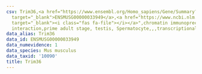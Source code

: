 ```yaml
---
csv: Trim36,<a href="https://www.ensembl.org/Homo_sapiens/Gene/Summary?db=core;g=ENSMUSG00000033949"
  target="_blank">ENSMUSG00000033949</a>,<a href="https://www.ncbi.nlm.nih.gov/pubmed/25450459"
  target="_blank"><i class="fas fa-file"></i></a>",chromatin immunoprecipitation assay,direct
  interaction,prime adult stage, testis, Spermatocyte,,,transcriptional regulation,
data_alias: Trim36
data_id: ENSMUSG00000033949
data_numevidence: 1
data_species: Mus musculus
data_taxid: '10090'
title: Trim36
---
```


